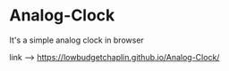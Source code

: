 # Analog-Clock
It's a simple analog clock in browser

link --> https://lowbudgetchaplin.github.io/Analog-Clock/
